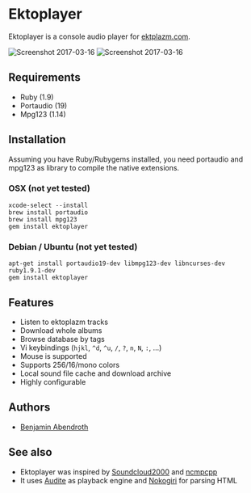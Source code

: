 # Ektoplayer

Ektoplayer is a console audio player for [ektplazm.com](http://www.ektoplazm.com).

![Screenshot 2017-03-16](http://pixelbanane.de/yafu/118231024/ekto1.png)
![Screenshot 2017-03-16](http://pixelbanane.de/yafu/324630271/ekto2.png)

## Requirements

  * Ruby (1.9)
  * Portaudio (19)
  * Mpg123 (1.14)

## Installation

Assuming you have Ruby/Rubygems installed, you need portaudio and mpg123 as
library to compile the native extensions.

### OSX (not yet tested)

    xcode-select --install
    brew install portaudio
    brew install mpg123
    gem install ektoplayer

### Debian / Ubuntu (not yet tested)

    apt-get install portaudio19-dev libmpg123-dev libncurses-dev ruby1.9.1-dev
    gem install ektoplayer

## Features

  * Listen to ektoplazm tracks
  * Download whole albums
  * Browse database by tags
  * Vi keybindings (`hjkl`, `^d`, `^u`, `/`, `?`, `n`, `N`, `:`, ...)
  * Mouse is supported
  * Supports 256/16/mono colors
  * Local sound file cache and download archive
  * Highly configurable

## Authors

  * [Benjamin Abendroth](https://github.com/braph)

## See also

  * Ektoplayer was inspired by [Soundcloud2000](https://github.com/grobie/soundcloud2000) and [ncmpcpp](https://github.com/arybczak/ncmpcpp)
  * It uses [Audite](https://github.com/georgi/audite) as playback engine and [Nokogiri](http://www.nokogiri.org/) for parsing HTML

